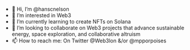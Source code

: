 - 👋 Hi, I’m @hanscnelson
- 👀 I’m interested in Web3
- 🌱 I’m currently learning to create NFTs on Solana
- 💞️ I’m looking to collaborate on Web3 projects that advance sustainable energy, space exploration, and collaborative altruism
- 📫 How to reach me: On Twitter @Web3lon &/or @mpporpoises

<!---
hanscnelson/hanscnelson is a ✨ special ✨ repository because its `README.md` (this file) appears on your GitHub profile.
You can click the Preview link to take a look at your changes.
--->
